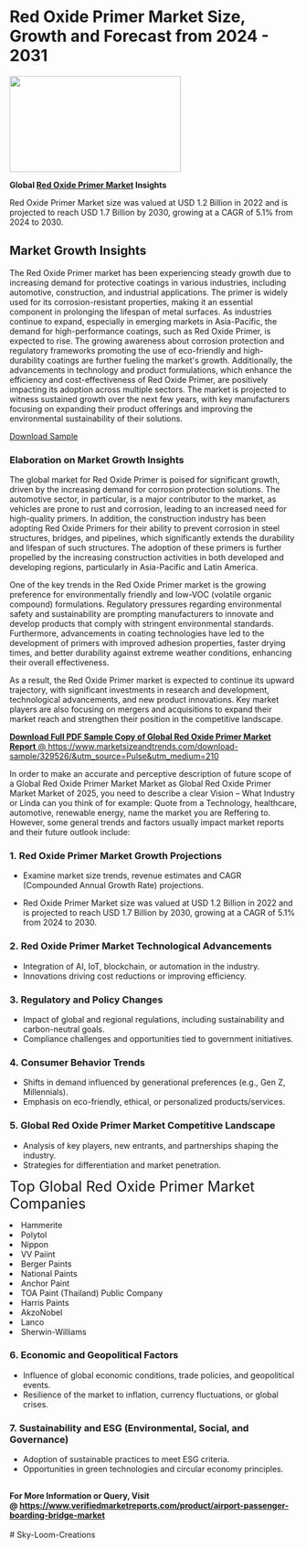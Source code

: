 <H1>Red Oxide Primer Market Size, Growth and Forecast from 2024 - 2031</H1><img class="aligncenter size-medium wp-image-584254" src="https://thirdeyenews.in/wp-content/uploads/2024/09/Global-Market-Research-300x168.jpeg" alt="" width="300" height="168" /><p><strong>Global&nbsp;<a href="https://www.marketsizeandtrends.com/download-sample/329526/&amp;utm_source=Pulse&amp;utm_medium=210">Red Oxide Primer Market</a> Insights</strong></p><p>Red Oxide Primer Market size was valued at USD 1.2 Billion in 2022 and is projected to reach USD 1.7 Billion by 2030, growing at a CAGR of 5.1% from 2024 to 2030.</p><p><h2>Market Growth Insights</h2> <p>The Red Oxide Primer market has been experiencing steady growth due to increasing demand for protective coatings in various industries, including automotive, construction, and industrial applications. The primer is widely used for its corrosion-resistant properties, making it an essential component in prolonging the lifespan of metal surfaces. As industries continue to expand, especially in emerging markets in Asia-Pacific, the demand for high-performance coatings, such as Red Oxide Primer, is expected to rise. The growing awareness about corrosion protection and regulatory frameworks promoting the use of eco-friendly and high-durability coatings are further fueling the market's growth. Additionally, the advancements in technology and product formulations, which enhance the efficiency and cost-effectiveness of Red Oxide Primer, are positively impacting its adoption across multiple sectors. The market is projected to witness sustained growth over the next few years, with key manufacturers focusing on expanding their product offerings and improving the environmental sustainability of their solutions.</p> <p><a href="#">Download Sample</a></p> <h3>Elaboration on Market Growth Insights</h3> <p>The global market for Red Oxide Primer is poised for significant growth, driven by the increasing demand for corrosion protection solutions. The automotive sector, in particular, is a major contributor to the market, as vehicles are prone to rust and corrosion, leading to an increased need for high-quality primers. In addition, the construction industry has been adopting Red Oxide Primers for their ability to prevent corrosion in steel structures, bridges, and pipelines, which significantly extends the durability and lifespan of such structures. The adoption of these primers is further propelled by the increasing construction activities in both developed and developing regions, particularly in Asia-Pacific and Latin America.</p> <p>One of the key trends in the Red Oxide Primer market is the growing preference for environmentally friendly and low-VOC (volatile organic compound) formulations. Regulatory pressures regarding environmental safety and sustainability are prompting manufacturers to innovate and develop products that comply with stringent environmental standards. Furthermore, advancements in coating technologies have led to the development of primers with improved adhesion properties, faster drying times, and better durability against extreme weather conditions, enhancing their overall effectiveness.</p> <p>As a result, the Red Oxide Primer market is expected to continue its upward trajectory, with significant investments in research and development, technological advancements, and new product innovations. Key market players are also focusing on mergers and acquisitions to expand their market reach and strengthen their position in the competitive landscape.</p> <p><a href="#"></p><p><span class=""><strong>Download Full PDF Sample Copy of Global Red Oxide Primer Market Report</strong> @ <a href="https://www.marketsizeandtrends.com/download-sample/329526/&amp;utm_source=Pulse&amp;utm_medium=210" target="_blank">https://www.marketsizeandtrends.com/download-sample/329526/&amp;utm_source=Pulse&amp;utm_medium=210</a></span></p><p>In order to make an accurate and perceptive description of future scope of a Global&nbsp;Red Oxide Primer Market Market as Global&nbsp;Red Oxide Primer Market Market of 2025, you need to describe a clear Vision &ndash; What Industry or Linda can you think of for example: Quote from a Technology, healthcare, automotive, renewable energy, name the market you are Reffering to. However, some general trends and factors usually impact market reports and their future outlook include:</p><h3>1.&nbsp;<strong>Red Oxide Primer Market Growth Projections</strong></h3><ul><li>Examine market size trends, revenue estimates and CAGR (Compounded Annual Growth Rate) projections.</li><li><p>Red Oxide Primer Market size was valued at USD 1.2 Billion in 2022 and is projected to reach USD 1.7 Billion by 2030, growing at a CAGR of 5.1% from 2024 to 2030.</p></li></ul><h3>2.&nbsp;<strong>Red Oxide Primer Market Technological Advancements</strong></h3><ul><li>Integration of AI, IoT, blockchain, or automation in the industry.</li><li>Innovations driving cost reductions or improving efficiency.</li></ul><h3>3.&nbsp;<strong>Regulatory and Policy Changes</strong></h3><ul><li>Impact of global and regional regulations, including sustainability and carbon-neutral goals.</li><li>Compliance challenges and opportunities tied to government initiatives.</li></ul><h3>4.&nbsp;<strong>Consumer Behavior Trends</strong></h3><ul><li>Shifts in demand influenced by generational preferences (e.g., Gen Z, Millennials).</li><li>Emphasis on eco-friendly, ethical, or personalized products/services.</li></ul><h3>5.&nbsp;<strong>Global Red Oxide Primer Market Competitive Landscape</strong></h3><ul><li>Analysis of key players, new entrants, and partnerships shaping the industry.</li><li>Strategies for differentiation and market penetration.</li></ul><p data-pm-slice="1 1 []"><span style="color: inherit; font-family: inherit; font-size: 25px;">Top Global Red Oxide Primer Market Companies</span></p><div class="" data-test-id=""><p><li>Hammerite</li><li> Polytol</li><li> Nippon</li><li> VV Paiint</li><li> Berger Paints</li><li> National Paints</li><li> Anchor Paint</li><li> TOA Paint (Thailand) Public Company</li><li> Harris Paints</li><li> AkzoNobel</li><li> Lanco</li><li> Sherwin-Williams</li></p></div><h3>6.&nbsp;<strong>Economic and Geopolitical Factors</strong></h3><ul><li>Influence of global economic conditions, trade policies, and geopolitical events.</li><li>Resilience of the market to inflation, currency fluctuations, or global crises.</li></ul><h3>7.&nbsp;<strong>Sustainability and ESG (Environmental, Social, and Governance)</strong></h3><ul><li>Adoption of sustainable practices to meet ESG criteria.</li><li>Opportunities in green technologies and circular economy principles.</li></ul><h2><strong style="font-size: 14px;">For More Information or Query, Visit @&nbsp;</strong><a style="background-color: #ffffff; font-size: 14px;" href="https://www.marketsizeandtrends.com/report/red-oxide-primer-market/" target="_blank">https://www.verifiedmarketreports.com/product/airport-passenger-boarding-bridge-market</a></h2># Sky-Loom-Creations
